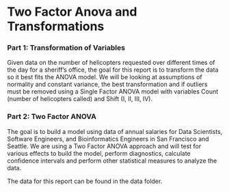 # Two Factor Anova and Transformations

### Part 1: Transformation of Variables
Given data on the number of helicopters requested over different times of the day for a sheriff’s office, the goal for this report is to transform the data so it best fits the ANOVA model. We will be looking at assumptions of normality and constant variance, the best transformation and if outliers must be removed using a Single Factor ANOVA model with variables Count (number of helicopters called) and Shift (I, II, III, IV).

### Part 2: Two Factor ANOVA
The goal is to build a model using data of annual salaries for Data Scientists, Software Engineers, and Bioinformatics Engineers in San Francisco and Seattle. We are using a Two Factor ANOVA approach and will test for various effects to build the  model, perform diagnostics, calculate confidence intervals and perform other statistical measures to analyze the data. 

The data for this report can be found in the data folder. 
